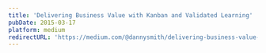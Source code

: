 ```yaml
---
title: 'Delivering Business Value with Kanban and Validated Learning'
pubDate: 2015-03-17
platform: medium
redirectURL: 'https://medium.com/@dannysmith/delivering-business-value-with-kanban-and-validated-learning-55749daffecc'
---
```

